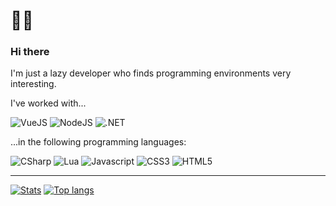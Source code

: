 # 👋🙂

### Hi there

I'm just a lazy developer who finds programming environments very interesting.

I've worked with...

![VueJS](https://img.shields.io/badge/Vue.js-35495E?style=for-the-badge&logo=vuedotjs&logoColor=4FC08D)
![NodeJS](https://img.shields.io/badge/Node.js-339933?style=for-the-badge&logo=nodedotjs&logoColor=white)
![.NET](https://img.shields.io/badge/.NET-512BD4?style=for-the-badge&logo=dotnet&logoColor=white)


...in the following programming languages:

![CSharp](https://img.shields.io/badge/C%23-239120?style=for-the-badge&logo=c-sharp&logoColor=white)
![Lua](https://img.shields.io/badge/Lua-2C2D72?style=for-the-badge&logo=lua&logoColor=white)
![Javascript](https://img.shields.io/badge/JavaScript-323330?style=for-the-badge&logo=javascript&logoColor=F7DF1E)
![CSS3](https://img.shields.io/badge/CSS3-1572B6?style=for-the-badge&logo=css3&logoColor=white)
![HTML5](https://img.shields.io/badge/HTML5-E34F26?style=for-the-badge&logo=html5&logoColor=white)

---

[![Stats](https://github-readme-stats.vercel.app/api?username=PanIntegralus&show_icons=true)](https://github.com/anuraghazra/github-readme-stats)
[![Top langs](https://github-readme-stats.vercel.app/api/top-langs/?username=PanIntegralus&show_icons=true)](https://github.com/anuraghazra/github-readme-stats)
